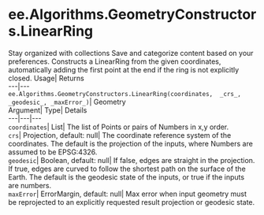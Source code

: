  
#  ee.Algorithms.GeometryConstructors.LinearRing 
Stay organized with collections  Save and categorize content based on your preferences. 
Constructs a LinearRing from the given coordinates, automatically adding the first point at the end if the ring is not explicitly closed. Usage| Returns  
---|---  
`ee.Algorithms.GeometryConstructors.LinearRing(coordinates,  _crs_, _geodesic_, _maxError_)`| Geometry  
Argument| Type| Details  
---|---|---  
`coordinates`| List| The list of Points or pairs of Numbers in x,y order.  
`crs`| Projection, default: null| The coordinate reference system of the coordinates. The default is the projection of the inputs, where Numbers are assumed to be EPSG:4326.  
`geodesic`| Boolean, default: null| If false, edges are straight in the projection. If true, edges are curved to follow the shortest path on the surface of the Earth. The default is the geodesic state of the inputs, or true if the inputs are numbers.  
`maxError`| ErrorMargin, default: null| Max error when input geometry must be reprojected to an explicitly requested result projection or geodesic state.  
